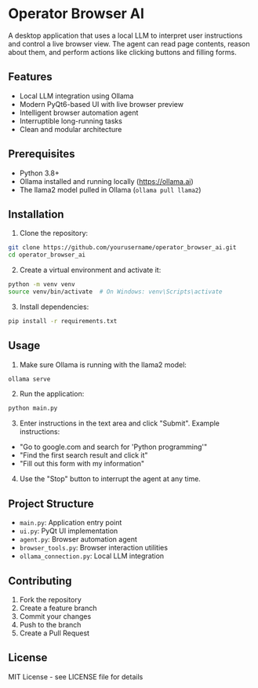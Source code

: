 # Operator Browser AI

A desktop application that uses a local LLM to interpret user instructions and control a live browser view. The agent can read page contents, reason about them, and perform actions like clicking buttons and filling forms.

## Features

- Local LLM integration using Ollama
- Modern PyQt6-based UI with live browser preview
- Intelligent browser automation agent
- Interruptible long-running tasks
- Clean and modular architecture

## Prerequisites

- Python 3.8+
- Ollama installed and running locally (https://ollama.ai)
- The llama2 model pulled in Ollama (`ollama pull llama2`)

## Installation

1. Clone the repository:
```bash
git clone https://github.com/yourusername/operator_browser_ai.git
cd operator_browser_ai
```

2. Create a virtual environment and activate it:
```bash
python -m venv venv
source venv/bin/activate  # On Windows: venv\Scripts\activate
```

3. Install dependencies:
```bash
pip install -r requirements.txt
```

## Usage

1. Make sure Ollama is running with the llama2 model:
```bash
ollama serve
```

2. Run the application:
```bash
python main.py
```

3. Enter instructions in the text area and click "Submit". Example instructions:
- "Go to google.com and search for 'Python programming'"
- "Find the first search result and click it"
- "Fill out this form with my information"

4. Use the "Stop" button to interrupt the agent at any time.

## Project Structure

- `main.py`: Application entry point
- `ui.py`: PyQt UI implementation
- `agent.py`: Browser automation agent
- `browser_tools.py`: Browser interaction utilities
- `ollama_connection.py`: Local LLM integration

## Contributing

1. Fork the repository
2. Create a feature branch
3. Commit your changes
4. Push to the branch
5. Create a Pull Request

## License

MIT License - see LICENSE file for details
